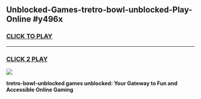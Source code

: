 
## Unblocked-Games-tretro-bowl-unblocked-Play-Online #y496x
<h3>
<a href="https://news.freeplayer.one?title=tretro-bowl-unblocked&ref=3">CLICK TO PLAY</a></h3>
<hr>

<h3>
<a href="https://news.freeplayer.one?title=tretro-bowl-unblocked&ref=3">CLICK 2 PLAY</a>
  
</h3>

<a href="https://news.freeplayer.one?title=tretro-bowl-unblocked&ref=3"><img src="https://clearcache.store/games.png"></a>


**tretro-bowl-unblocked games unblocked: Your Gateway to Fun and Accessible Online Gaming**
